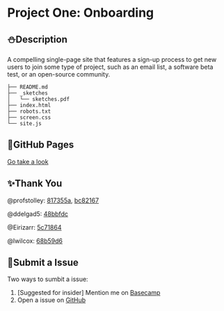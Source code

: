 # Project One: Onboarding

## :snowman:Description

A compelling single-page site that features a sign-up process to get new users to join some type of project, such as an email list, a software beta test, or an open-source community.

```
├── README.md
├── _sketches
│   └── sketches.pdf
├── index.html
├── robots.txt
├── screen.css
└── site.js
```

## :whale:GitHub Pages

[Go take a look](https://fanfan-itmd-362.github.io/itmd-362-project1/)

## :sparkles:Thank You

@profstolley:
[817355a](https://github.com/fanfan-itmd-362/itmd-362-project1/commit/817355a56f84a0c7fb42ba4b22da8ca40b5339eb), [bc82167](https://github.com/fanfan-itmd-362/itmd-362-project1/commit/bc821677c084c90863aa2aa5ec00a44e5163ff79)

@ddelgad5:
[48bbfdc](https://github.com/fanfan-itmd-362/itmd-362-project1/commit/48bbfdc5e752dfd958f9d9229c804e2443c83381)

@Eirizarr: [5c71864](https://github.com/fanfan-itmd-362/itmd-362-project1/commit/5c7186493a07116ee75a77f87770f2a365b2a67e)

@lwilcox: [68b59d6](https://github.com/fanfan-itmd-362/itmd-362-project1/commit/68b59d659d55fbfe8096d0de7dad0830255f3735)

## :octopus:Submit a Issue

Two ways to sumbit a issue:

1. [Suggested for insider] Mention me on [Basecamp](https://3.basecamp.com/3058761/buckets/5674607/messages/890264247)
2. Open a issue on [GitHub](https://github.com/fanfan-itmd-362/itmd-362-project1/issues/new)
